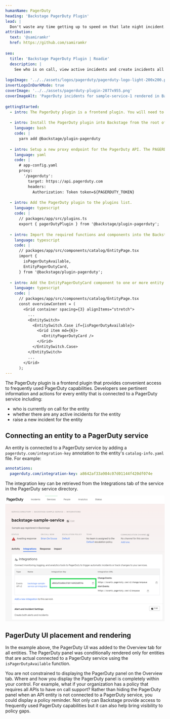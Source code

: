 ```yaml
---
humanName: PagerDuty
heading: 'Backstage PagerDuty Plugin'
lead: |
  Don't waste any time getting up to speed on that late night incident.
attribution:
  text: '@samiramkr'
  href: https://github.com/samiramkr

seo:
  title: 'Backstage PagerDuty Plugin | Roadie'
  description: |
    See who is on call, view active incidents and create incidents all from within Backstage.

logoImage: '../../assets/logos/pagerduty/pagerduty-logo-light-200x200.png'
invertLogoInDarkMode: true
coverImage: '../../assets/pagerduty-plugin-2077x955.png'
coverImageAlt: 'PagerDuty incidents for sample-service-1 rendered in Backstage.'

gettingStarted:
  - intro: The PagerDuty plugin is a frontend plugin. You will need to install it, configure it and add it to an appropriate location on the entity page.

  - intro: Install the PagerDuty plugin into Backstage from the root of your repository.
    language: bash
    code: |
      yarn add @backstage/plugin-pagerduty

  - intro: Setup a new proxy endpoint for the PagerDuty API. The PAGERDUTY_TOKEN environment variable will be used to specify a secret access token required to access the PagerDuty API.
    language: yaml
    code: |
      # app-config.yaml
      proxy:
        '/pagerduty':
          target: https://api.pagerduty.com
          headers:
            Authorization: Token token=${PAGERDUTY_TOKEN}

  - intro: Add the PagerDuty plugin to the plugins list.
    language: typescript
    code: |
      // packages/app/src/plugins.ts
      export { pagerDutyPlugin } from '@backstage/plugin-pagerduty';

  - intro: Import the required functions and components into the Backstage entity page.
    language: typescript
    code: |
      // packages/app/src/components/catalog/EntityPage.tsx
      import {
        isPagerDutyAvailable,
        EntityPagerDutyCard,
      } from '@backstage/plugin-pagerduty';

  - intro: Add the EntityPagerDutyCard component to one or more entity page components depending on where you want the PagerDuty UI to appear. For example, display the PagerDuty UI on the existing Overview tab which is rendered for all types of entities.
    language: typescript
    code: |
      // packages/app/src/components/catalog/EntityPage.tsx
      const overviewContent = (
        <Grid container spacing={3} alignItems="stretch">
          ...
          <EntitySwitch>
            <EntitySwitch.Case if={isPagerDutyAvailable}>
              <Grid item md={6}>
                <EntityPagerDutyCard />
              </Grid>
            </EntitySwitch.Case>
          </EntitySwitch>
          ...
        </Grid>
      );
---
```


The PagerDuty plugin is a frontend plugin that provides convenient access to frequently used PagerDuty capabilities. Developers see pertinent information and actions for every entity that is connected to a PagerDuty service including:

- who is currently on call for the entity
- whether there are any active incidents for the entity
- raise a new incident for the entity

## Connecting an entity to a PagerDuty service

An entity is connected to a PagerDuty service by adding a `pagerduty.com/integration-key` annotation to the entity's `catalog-info.yaml` file. For example:

```yaml
annotations:
  pagerduty.com/integration-key: a8642af33a984c07d01144f420df074e
```

The integration key can be retrieved from the Integrations tab of the service in the PagerDuty service directory.

![PagerDuty service integrations tab](./pagerduty-service-integration-key.png)

## PagerDuty UI placement and rendering

In the example above, the PagerDuty UI was added to the Overview tab for all entities. The PagerDuty panel was conditionally rendered only for entities that are actual connected to a PagerDuty service using the `isPagerDutyAvailable` function.

You are not constrained to displaying the PagerDuty panel on the Overview tab. Where and how you display the PagerDuty panel is completely within your control. For example, what if your organization has a policy that requires all APIs to have on call support? Rather than hiding the PagerDuty panel when an API entity is not connected to a PagerDuty service, you could display a policy reminder. Not only can Backstage provide access to frequently used PagerDuty capabilities but it can also help bring visibility to policy gaps.
